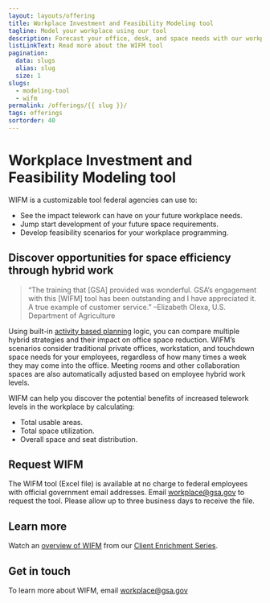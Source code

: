 ```yaml
---
layout: layouts/offering
title: Workplace Investment and Feasibility Modeling tool
tagline: Model your workplace using our tool
description: Forecast your office, desk, and space needs with our workplace investment and feasibility modeling (WIFM) tool
listLinkText: Read more about the WIFM tool
pagination:
  data: slugs
  alias: slug
  size: 1
slugs:
  - modeling-tool
  - wifm
permalink: /offerings/{{ slug }}/
tags: offerings
sortorder: 40
---
```


# Workplace Investment and Feasibility Modeling tool

WIFM is a customizable tool federal agencies can use to:

* See the impact telework can have on your future workplace needs.
* Jump start development of your future space requirements.
* Develop feasibility scenarios for your workplace programming.

## Discover opportunities for space efficiency through hybrid work

> “The training that [GSA] provided was wonderful. GSA’s engagement with this [WIFM] tool has been outstanding and I have appreciated it. A true example of customer service.” –Elizabeth Olexa, U.S. Department of Agriculture

Using built-in [activity based planning](https://www.gsa.gov/cdnstatic/GSA%20Workplace%20Matters%20ABP%20(FINAL%20-%20508%20Compliant).pdf) logic, you can compare multiple hybrid strategies and their impact on office space reduction. WIFM’s scenarios consider traditional private offices, workstation, and touchdown space needs for your employees, regardless of how many times a week they may come into the office. Meeting rooms and other collaboration spaces are also automatically adjusted based on employee hybrid work levels.

WIFM can help you discover the potential benefits of increased telework levels in the workplace by calculating:

* Total usable areas.
* Total space utilization.
* Overall space and seat distribution.

## Request WIFM

The WIFM tool (Excel file) is available at no charge to federal employees with official government email addresses. Email [workplace@gsa.gov](mailto:workplace@gsa.gov) to request the tool. Please allow up to three business days to receive the file.

## Learn more

Watch an [overview of WIFM](https://www.youtube.com/watch?v=GoYJtO57XJ4) from our [Client Enrichment Series](https://www.gsa.gov/about-us/events-and-training/gsa-training-programs/training-for-federal-employees/client-enrichment-series).

## Get in touch

To learn more about WIFM, email [workplace@gsa.gov](mailto:workplace@gsa.gov)
